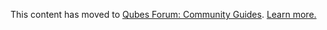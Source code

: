 This content has moved to [Qubes Forum: Community Guides](https://forum.qubes-os.org/t/mirage-firewall/19065). [Learn more.](https://forum.qubes-os.org/t/announcement-qubes-community-project-has-been-migrated-to-the-forum/20367/)
